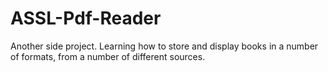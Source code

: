 # ASSL-Pdf-Reader
Another side project. Learning how to store and display books in a number of formats, from a number of different sources.

